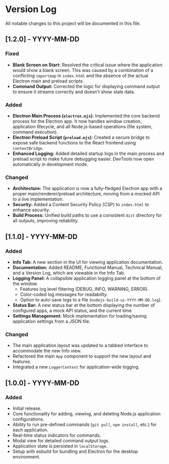 # Version Log

All notable changes to this project will be documented in this file.

## [1.2.0] - YYYY-MM-DD

### Fixed
-   **Blank Screen on Start:** Resolved the critical issue where the application would show a blank screen. This was caused by a combination of a conflicting `importmap` in `index.html` and the absence of the actual Electron main and preload scripts.
-   **Command Output:** Corrected the logic for displaying command output to ensure it streams correctly and doesn't show stale data.

### Added
-   **Electron Main Process (`electron.mjs`):** Implemented the core backend process for the Electron app. It now handles window creation, application lifecycle, and all Node.js-based operations (file system, command execution).
-   **Electron Preload Script (`preload.mjs`):** Created a secure bridge to expose safe backend functions to the React frontend using `contextBridge`.
-   **Enhanced Logging:** Added detailed startup logs in the main process and preload script to make future debugging easier. DevTools now open automatically in development mode.

### Changed
-   **Architecture:** The application is now a fully-fledged Electron app with a proper main/renderer/preload architecture, moving from a mocked API to a live implementation.
-   **Security:** Added a Content Security Policy (CSP) to `index.html` to enhance security.
-   **Build Process:** Unified build paths to use a consistent `dist` directory for all outputs, improving reliability.

## [1.1.0] - YYYY-MM-DD

### Added
-   **Info Tab:** A new section in the UI for viewing application documentation.
-   **Documentation:** Added README, Functional Manual, Technical Manual, and a Version Log, which are viewable in the Info Tab.
-   **Logging Panel:** A collapsible application logging panel at the bottom of the window.
    -   Features log level filtering (DEBUG, INFO, WARNING, ERROR).
    -   Color-coded log messages for readability.
    -   Option to auto-save logs to a file (`nodejs-build-ui-YYYY-MM-DD.log`).
-   **Status Bar:** A new status bar at the bottom displaying the number of configured apps, a mock API status, and the current time.
-   **Settings Management:** Mock implementation for loading/saving application settings from a JSON file.

### Changed
-   The main application layout was updated to a tabbed interface to accommodate the new Info view.
-   Refactored the main `App` component to support the new layout and features.
-   Integrated a new `LoggerContext` for application-wide logging.

## [1.0.0] - YYYY-MM-DD

### Added
-   Initial release.
-   Core functionality for adding, viewing, and deleting Node.js application configurations.
-   Ability to run pre-defined commands (`git pull`, `npm install`, etc.) for each application.
-   Real-time status indicators for commands.
-   Modal view for detailed command output logs.
-   Application state is persisted in `localStorage`.
-   Setup with esbuild for bundling and Electron for the desktop environment.